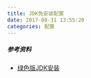 ```yaml
---
title: JDK免安装配置
date: 2017-08-31 13:55:20
categories: 配置
---
```

##### 参考资料
- [绿色版JDK安装](http://jingyan.baidu.com/article/647f0115caa7967f2148a8f0.html)
